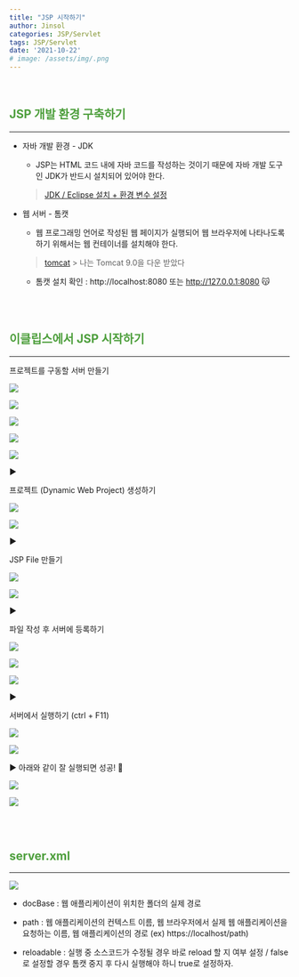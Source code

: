 ```yaml
---
title: "JSP 시작하기"
author: Jinsol
categories: JSP/Servlet
tags: JSP/Servlet
date: '2021-10-22'
# image: /assets/img/.png
---
```


<br>

## <span style="color:#4E9F3D">JSP 개발 환경 구축하기</span>
<hr>

- 자바 개발 환경 - JDK

    - JSP는 HTML 코드 내에 자바 코드를 작성하는 것이기 때문에 자바 개발 도구인 JDK가 반드시 설치되어 있어야 한다.
    
    > [JDK / Eclipse 설치 + 환경 변수 설정](https://velog.io/@losuif/Java-Eclipse-%EC%84%A4%EC%B9%98-%ED%99%98%EA%B2%BD%EB%B3%80%EC%88%98-%EC%84%A4%EC%A0%95)

- 웹 서버 - 톰캣

    - 웹 프로그래밍 언어로 작성된 웹 페이지가 실행되어 웹 브라우저에 나타나도록 하기 위해서는 웹 컨테이너를 설치해야 한다.

    > [tomcat](https://tomcat.apache.org/) > 나는 Tomcat 9.0을 다운 받았다

    - 톰캣 설치 확인 : http://localhost:8080 또는 http://127.0.0.1:8080 😽


<br><br>

## <span style="color:#4E9F3D">이클립스에서 JSP 시작하기</span>
<hr>

프로젝트를 구동할 서버 만들기

![](/assets/img/jsp01.PNG)

![](/assets/img/jsp02.PNG)

![](/assets/img/jsp03.PNG)


![](/assets/img/jsp04.PNG)

![](/assets/img/jsp05.PNG)

<!-- ![](/assets/img/jsp06.PNG) -->

▶

프로젝트 (Dynamic Web Project) 생성하기

![](/assets/img/jsp07.PNG)

![](/assets/img/jsp08.PNG)

▶

JSP File 만들기

![](/assets/img/jsp09.PNG)

![](/assets/img/jsp10.PNG)

▶

파일 작성 후 서버에 등록하기

![](/assets/img/jsp11.PNG)

![](/assets/img/jsp12.PNG)

![](/assets/img/jsp12-2.PNG)

▶

서버에서 실행하기 (ctrl + F11)

![](/assets/img/jsp13.PNG)

![](/assets/img/jsp14.PNG)

▶
아래와 같이 잘 실행되면 성공! 🎉

![](/assets/img/jsp15.PNG)

![](/assets/img/jsp16.PNG)


<br><br>

## <span style="color:#4E9F3D">server.xml</span>
<hr>

![](/assets/img/jsp17.PNG)

- docBase : 웹 애플리케이션이 위치한 폴더의 실제 경로

- path : 웹 애플리케이션의 컨텍스트 이름, 웹 브라우저에서 실제 웹 애플리케이션을 요청하는 이름, 웹 애플리케이션의 경로 (ex) https://localhost/path)

- reloadable : 실행 중 소스코드가 수정될 경우 바로 reload 할 지 여부 설정 / false로 설정할 경우 톰캣 중지 후 다시 실행해야 하니 true로 설정하자.